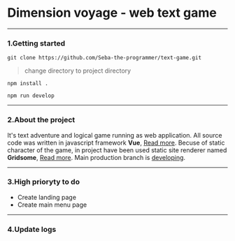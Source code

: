 # Dimension voyage - web text game

---

### 1.Getting started

```
git clone https://github.com/Seba-the-programmer/text-game.git
```

> change directory to project directory

```
npm install .
```

```
npm run develop
```

---

### 2.About the project

It's text adventure and logical game running as web application. All source code was written in javascript framework **Vue**, [Read more][1]. Becuse of static character of the game, in project have been used static site renderer named **Gridsome**, [Read more][2]. Main production branch is [developing][3].

---

### 3.High prioryty to do

- Create landing page
- Create main menu page

---

### 4.Update logs

[1]: https://vuejs.org/
[2]: https://gridsome.org/
[3]: https://github.com/Seba-the-programmer/text-game/tree/developing

